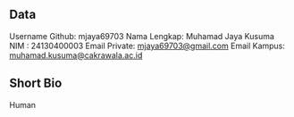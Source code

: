 ## Data
Username Github: mjaya69703
Nama Lengkap: Muhamad Jaya Kusuma
NIM : 24130400003
Email Private: mjaya69703@gmail.com 
Email Kampus: muhamad.kusuma@cakrawala.ac.id

## Short Bio
Human